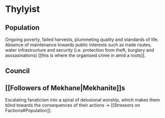 # Thylyist
## Population
Ongoing poverty, failed harvests, plummeting quality and standards of life. Absence of maintenance towards public interests such as trade routes, water infrastructure and security (i.e. protection from theft, burglary and asssasinations) [[this is where the organised crime in amid a roots]].    
## Council
## [[Followers of Mekhane|Mekhanite]]s
Escalating fanaticism into a spiral of delusional worship, which makes them blind towards the consequences of their actions -> [[Stressors on Factions#Population]]. 
